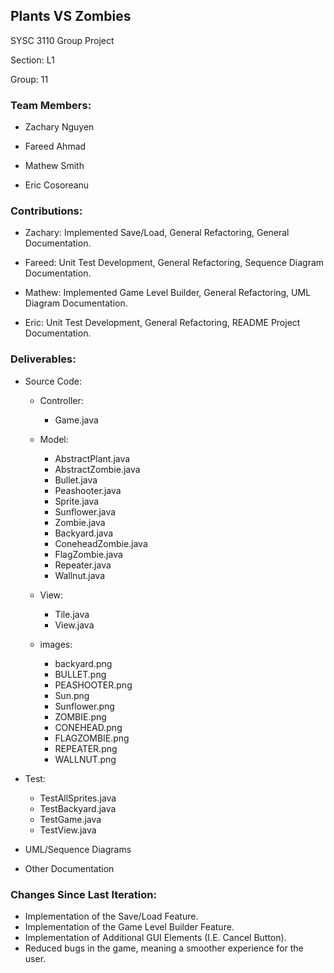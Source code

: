 ## Plants VS Zombies

SYSC 3110 Group Project

Section: L1 

Group: 11

### Team Members:

- Zachary Nguyen

- Fareed Ahmad

- Mathew Smith 

- Eric Cosoreanu 

### Contributions:

- Zachary: Implemented Save/Load, General Refactoring, General Documentation.

- Fareed: Unit Test Development, General Refactoring, Sequence Diagram Documentation. 

- Mathew: Implemented Game Level Builder, General Refactoring, UML Diagram Documentation.

- Eric: Unit Test Development, General Refactoring, README Project Documentation.

### Deliverables:

 * Source Code:
  
    - Controller: 
        - Game.java
 
    - Model:
        - AbstractPlant.java
        - AbstractZombie.java
        - Bullet.java
        - Peashooter.java
        - Sprite.java
        - Sunflower.java
        - Zombie.java
        - Backyard.java
        - ConeheadZombie.java
        - FlagZombie.java
        - Repeater.java
        - Wallnut.java
    
    - View:
        - Tile.java
        - View.java
    
    - images:
        - backyard.png
        - BULLET.png
        - PEASHOOTER.png
        - Sun.png
        - Sunflower.png
        - ZOMBIE.png
        - CONEHEAD.png
        - FLAGZOMBIE.png
        - REPEATER.png
        - WALLNUT.png
  
  * Test:
    - TestAllSprites.java
    - TestBackyard.java
    - TestGame.java
    - TestView.java
        
  * UML/Sequence Diagrams
  
  * Other Documentation

### Changes Since Last Iteration:

  - Implementation of the Save/Load Feature.
  - Implementation of the Game Level Builder Feature.
  - Implementation of Additional GUI Elements (I.E. Cancel Button).
  - Reduced bugs in the game, meaning a smoother experience for the user. 
